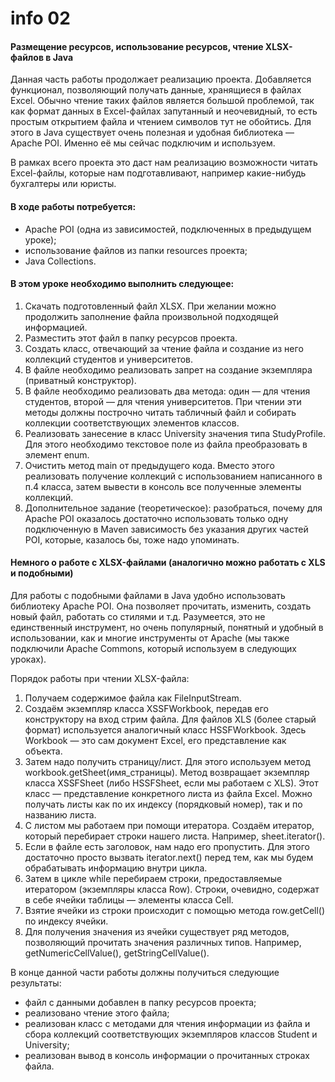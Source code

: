 # info 02
#### Размещение ресурсов, использование ресурсов, чтение XLSX-файлов в Java
Данная часть работы продолжает реализацию проекта. Добавляется функционал, позволяющий получать данные, хранящиеся в файлах Excel. Обычно чтение таких файлов является большой проблемой, так как формат данных в Excel-файлах запутанный и неочевидный, то есть простым открытием файла и чтением символов тут не обойтись. Для этого в Java существует очень полезная и удобная библиотека — Apache POI. Именно её мы сейчас подключим и используем.

В рамках всего проекта это даст нам реализацию возможности читать Excel-файлы, которые нам подготавливают, например какие-нибудь бухгалтеры или юристы.

#### В ходе работы потребуется:

- Apache POI (одна из зависимостей, подключенных в предыдущем уроке);
- использование файлов из папки resources проекта;
- Java Collections.

#### В этом уроке необходимо выполнить следующее:

1. Скачать подготовленный файл XLSX. При желании можно продолжить заполнение файла произвольной подходящей информацией.
2. Разместить этот файл в папку ресурсов проекта.
3. Создать класс, отвечающий за чтение файла и создание из него коллекций студентов и университетов.
4. В файле необходимо реализовать запрет на создание экземпляра (приватный конструктор).
5. В файле необходимо реализовать два метода: один — для чтения студентов, второй — для чтения университетов. При чтении эти методы должны построчно читать табличный файл и собирать коллекции соответствующих элементов классов.
6. Реализовать занесение в класс University значения типа StudyProfile. Для этого необходимо текстовое поле из файла преобразовать в элемент enum.
7. Очистить метод main от предыдущего кода. Вместо этого реализовать получение коллекций с использованием написанного в п.4 класса, затем вывести в консоль все полученные элементы коллекций.
8. Дополнительное задание (теоретическое): разобраться, почему для Apache POI оказалось достаточно использовать только одну подключенную в Maven зависимость без указания других частей POI, которые, казалось бы, тоже надо упоминать.


#### Немного о работе с XLSX-файлами (аналогично можно работать с XLS и подобными)
Для работы с подобными файлами в Java удобно использовать библиотеку Apache POI. Она позволяет прочитать, изменить, создать новый файл, работать со стилями и т.д. Разумеется, это не единственный инструмент, но очень популярный, понятный и удобный в использовании, как и многие инструменты от Apache (мы также подключили Apache Commons, который используем в следующих уроках).

Порядок работы при чтении XLSX-файла:

1. Получаем содержимое файла как FileInputStream.
2. Создаём экземпляр класса XSSFWorkbook, передав его конструктору на вход стрим файла. Для файлов XLS (более старый формат) используется аналогичный класс HSSFWorkbook. Здесь Workbook — это сам документ Excel, его представление как объекта.
3. Затем надо получить страницу/лист. Для этого используем метод workbook.getSheet(имя_страницы). Метод возвращает экземпляр класса XSSFSheet (либо HSSFSheet, если мы работаем с XLS). Этот класс — представление конкретного листа из файла Excel. Можно получать листы как по их индексу (порядковый номер), так и по названию листа.
4. С листом мы работаем при помощи итератора. Создаём итератор, который перебирает строки нашего листа. Например, sheet.iterator().
5. Если в файле есть заголовок, нам надо его пропустить. Для этого достаточно просто вызвать iterator.next() перед тем, как мы будем обрабатывать информацию внутри цикла.
6. Затем в цикле while перебираем строки, предоставляемые итератором (экземпляры класса Row). Строки, очевидно, содержат в себе ячейки таблицы — элементы класса Cell.
7. Взятие ячейки из строки происходит с помощью метода row.getCell() по индексу ячейки.
8. Для получения значения из ячейки существует ряд методов, позволяющий прочитать значения различных типов. Например, getNumericCellValue(), getStringCellValue().

В конце данной части работы должны получиться следующие результаты:

- файл с данными добавлен в папку ресурсов проекта;
- реализовано чтение этого файла;
- реализован класс с методами для чтения информации из файла и сбора коллекций соответствующих экземпляров классов Student и University;
- реализован вывод в консоль информации о прочитанных строках файла.
